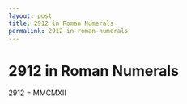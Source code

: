 ```yaml
---
layout: post
title: 2912 in Roman Numerals
permalink: 2912-in-roman-numerals
---
```


# 2912 in Roman Numerals

2912 = MMCMXII
